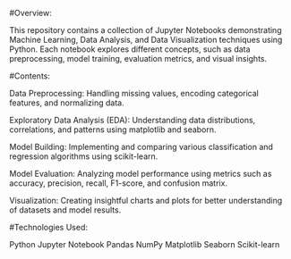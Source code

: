 #Overview:

This repository contains a collection of Jupyter Notebooks demonstrating Machine Learning, Data Analysis, and Data Visualization techniques using Python.
Each notebook explores different concepts, such as data preprocessing, model training, evaluation metrics, and visual insights.

#Contents:

Data Preprocessing: Handling missing values, encoding categorical features, and normalizing data.

Exploratory Data Analysis (EDA): Understanding data distributions, correlations, and patterns using matplotlib and seaborn.

Model Building: Implementing and comparing various classification and regression algorithms using scikit-learn.

Model Evaluation: Analyzing model performance using metrics such as accuracy, precision, recall, F1-score, and confusion matrix.

Visualization: Creating insightful charts and plots for better understanding of datasets and model results.

#Technologies Used:

Python
Jupyter Notebook
Pandas
NumPy
Matplotlib
Seaborn
Scikit-learn
